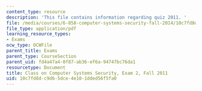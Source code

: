 ```yaml
---
content_type: resource
description: 'This file contains information regarding quiz 2011. '
file: /media/courses/6-858-computer-systems-security-fall-2014/10c7fd8dc9d65dce4e101dded56f5fa0_MIT6_858F14_q11_2.pdf
file_type: application/pdf
learning_resource_types:
- Exams
ocw_type: OCWFile
parent_title: Exams
parent_type: CourseSection
parent_uid: fd4a47a4-0f87-ab36-ef6a-94747bc76da1
resourcetype: Document
title: Class on Computer Systems Security, Exam 2, Fall 2011
uid: 10c7fd8d-c9d6-5dce-4e10-1dded56f5fa0
---
```

